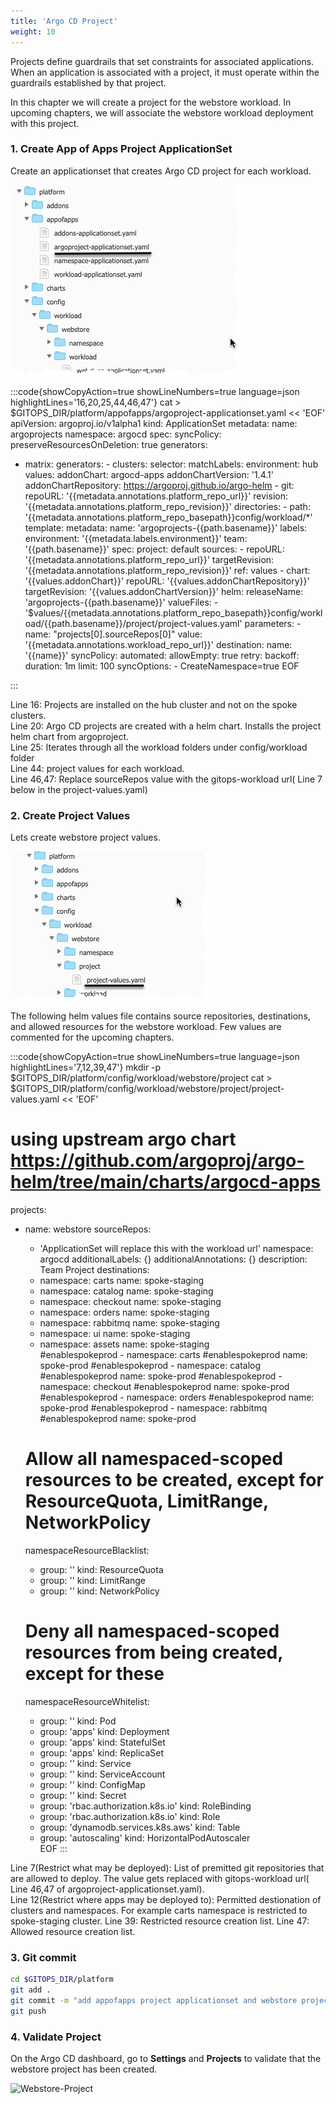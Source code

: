 ```yaml
---
title: 'Argo CD Project'
weight: 10
---
```


Projects define guardrails that set constraints for associated applications. When an application is associated with a project, it must operate within the guardrails established by that project. 

In this chapter we will create a project for the webstore workload. In upcoming chapters, we will associate the webstore workload deployment with this project. 


### 1. Create App of Apps Project ApplicationSet

Create an applicationset that creates Argo CD project for each workload.

![Project AppofApps](/static/images/project-applicationset.png)



:::code{showCopyAction=true showLineNumbers=true language=json highlightLines='16,20,25,44,46,47'}
cat > $GITOPS_DIR/platform/appofapps/argoproject-applicationset.yaml << 'EOF'
apiVersion: argoproj.io/v1alpha1
kind: ApplicationSet
metadata:
  name: argoprojects
  namespace: argocd
spec:
  syncPolicy:
    preserveResourcesOnDeletion: true
  generators:
  - matrix:
      generators:
        - clusters:
            selector:
              matchLabels:
                environment: hub
            values:
              addonChart: argocd-apps
              addonChartVersion: '1.4.1'
              addonChartRepository: https://argoproj.github.io/argo-helm
        - git:
            repoURL: '{{metadata.annotations.platform_repo_url}}'
            revision: '{{metadata.annotations.platform_repo_revision}}'
            directories:
              - path: '{{metadata.annotations.platform_repo_basepath}}config/workload/*'
  template:
    metadata:
      name: 'argoprojects-{{path.basename}}'
      labels:
        environment: '{{metadata.labels.environment}}'
        team: '{{path.basename}}'
    spec:
      project: default
      sources:
        - repoURL: '{{metadata.annotations.platform_repo_url}}'
          targetRevision: '{{metadata.annotations.platform_repo_revision}}'
          ref: values
        - chart: '{{values.addonChart}}'
          repoURL: '{{values.addonChartRepository}}'
          targetRevision: '{{values.addonChartVersion}}'
          helm:
            releaseName: 'argoprojects-{{path.basename}}'
            valueFiles:
            - '$values/{{metadata.annotations.platform_repo_basepath}}config/workload/{{path.basename}}/project/project-values.yaml'
            parameters:
              - name: "projects[0].sourceRepos[0]"
                value: '{{metadata.annotations.workload_repo_url}}'
      destination:
        name: '{{name}}'
      syncPolicy:
        automated:
          allowEmpty: true
        retry:
          backoff:
            duration: 1m
          limit: 100
        syncOptions:
          - CreateNamespace=true
EOF

:::

Line 16: Projects are installed on the hub cluster and not on the spoke clusters.  
Line 20: Argo CD projects are created with a helm chart. Installs the project helm chart from argoproject.  
Line 25: Iterates through all the workload folders under config/workload folder  
Line 44: project values for each workload.  
Line 46,47: Replace sourceRepos value with the gitops-workload url(  Line 7 below in the project-values.yaml) 


### 2. Create Project Values

Lets create webstore project values. 

![project-values](/static/images/project-values.png)



The following helm values file contains source repositories, destinations, and allowed resources for the webstore workload. Few values are commented for the upcoming chapters.

:::code{showCopyAction=true showLineNumbers=true language=json highlightLines='7,12,39,47'}
mkdir -p $GITOPS_DIR/platform/config/workload/webstore/project
cat > $GITOPS_DIR/platform/config/workload/webstore/project/project-values.yaml << 'EOF'
# using upstream argo chart https://github.com/argoproj/argo-helm/tree/main/charts/argocd-apps
projects:
- name: webstore
  sourceRepos:
  - 'ApplicationSet will replace this with the workload url'
  namespace: argocd
  additionalLabels: {}
  additionalAnnotations: {}
  description: Team Project
  destinations:
  - namespace: carts
    name: spoke-staging
  - namespace: catalog
    name: spoke-staging
  - namespace: checkout
    name: spoke-staging
  - namespace: orders
    name: spoke-staging
  - namespace: rabbitmq
    name: spoke-staging
  - namespace: ui
    name: spoke-staging
  - namespace: assets
    name: spoke-staging    
  #enablespokeprod - namespace: carts
  #enablespokeprod   name: spoke-prod
  #enablespokeprod - namespace: catalog
  #enablespokeprod   name: spoke-prod
  #enablespokeprod - namespace: checkout
  #enablespokeprod   name: spoke-prod
  #enablespokeprod - namespace: orders
  #enablespokeprod   name: spoke-prod
  #enablespokeprod - namespace: rabbitmq
  #enablespokeprod   name: spoke-prod
    
  # Allow all namespaced-scoped resources to be created, except for ResourceQuota, LimitRange, NetworkPolicy
  namespaceResourceBlacklist:
  - group: ''
    kind: ResourceQuota
  - group: ''
    kind: LimitRange
  - group: ''
    kind: NetworkPolicy
  # Deny all namespaced-scoped resources from being created, except for these
  namespaceResourceWhitelist:
  - group: ''
    kind: Pod
  - group: 'apps'
    kind: Deployment
  - group: 'apps'
    kind: StatefulSet
  - group: 'apps'
    kind: ReplicaSet
  - group: ''
    kind: Service
  - group: ''
    kind: ServiceAccount
  - group: ''
    kind: ConfigMap
  - group: ''
    kind: Secret
  - group: 'rbac.authorization.k8s.io'
    kind: RoleBinding
  - group: 'rbac.authorization.k8s.io'
    kind: Role
  - group: 'dynamodb.services.k8s.aws'
    kind: Table
  - group: 'autoscaling'
    kind: HorizontalPodAutoscaler      
EOF
:::

Line 7(Restrict what may be deployed): List of premitted git repositories that are allowed to deploy. The value gets replaced with gitops-workload url( Line 46,47 of argoproject-applicationset.yaml).  
Line 12(Restrict where apps may be deployed to): Permitted destionation of clusters and namespaces. For example carts namespace is restricted to spoke-staging cluster.
Line 39: Restricted resource creation list. 
Line 47: Allowed resource creation list. 

### 3. Git commit

```bash
cd $GITOPS_DIR/platform
git add . 
git commit -m "add appofapps project applicationset and webstore project values"
git push
```

### 4. Validate Project

On the Argo CD dashboard, go to **Settings** and **Projects** to validate that the webstore project has been created.

![Webstore-Project](/static/images/webstore-project.png)
